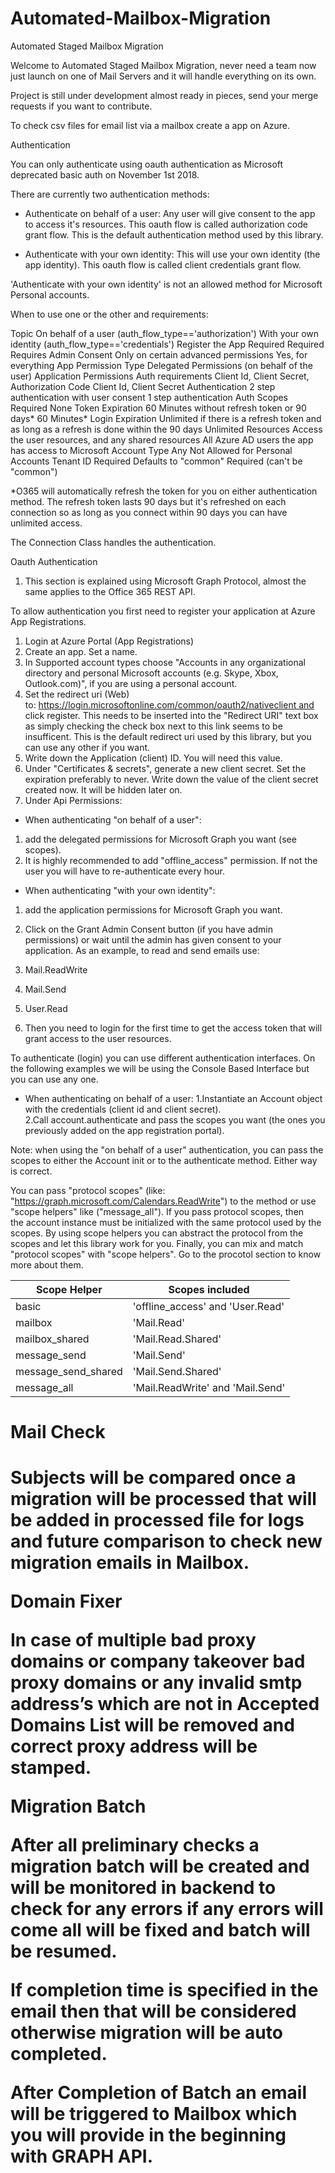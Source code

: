 # Automated-Mailbox-Migration
Automated Staged Mailbox Migration

Welcome to Automated Staged Mailbox Migration, never need a team now just launch on one of Mail Servers and it will handle everything on its own.

Project is still under development almost ready in pieces, send your merge requests if you want to contribute.

To check csv files for email list via a mailbox create a app on Azure.

Authentication

You can only authenticate using oauth authentication as Microsoft deprecated basic auth on November 1st 2018.

There are currently two authentication methods:

* Authenticate on behalf of a user: Any user will give consent to the app to access it's resources. This oauth flow is called authorization code grant flow. This is the default authentication method used by this library.

* Authenticate with your own identity: This will use your own identity (the app identity). This oauth flow is called client credentials grant flow.

'Authenticate with your own identity' is not an allowed method for Microsoft Personal accounts.

When to use one or the other and requirements:


Topic
On behalf of a user (auth_flow_type=='authorization')
With your own identity (auth_flow_type=='credentials')
Register the App
Required
Required
Requires Admin Consent
Only on certain advanced permissions
Yes, for everything
App Permission Type
Delegated Permissions (on behalf of the user)
Application Permissions
Auth requirements
Client Id, Client Secret, Authorization Code
Client Id, Client Secret
Authentication
2 step authentication with user consent
1 step authentication
Auth Scopes
Required
None
Token Expiration
60 Minutes without refresh token or 90 days*
60 Minutes*
Login Expiration
Unlimited if there is a refresh token and as long as a refresh is done within the 90 days
Unlimited
Resources
Access the user resources, and any shared resources
All Azure AD users the app has access to
Microsoft Account Type
Any
Not Allowed for Personal Accounts
Tenant ID Required
Defaults to "common"
Required (can't be "common")


*O365 will automatically refresh the token for you on either authentication method. The refresh token lasts 90 days but it's refreshed on each connection so as long as you connect within 90 days you can have unlimited access.

The Connection Class handles the authentication.

Oauth Authentication

1. This section is explained using Microsoft Graph Protocol, almost the same applies to the Office 365 REST API.

To allow authentication you first need to register your application at Azure App Registrations.
1. Login at Azure Portal (App Registrations)
2. Create an app. Set a name.
3. In Supported account types choose "Accounts in any organizational directory and personal Microsoft accounts (e.g. Skype, Xbox, Outlook.com)", if you are using a personal account.
4. Set the redirect uri (Web) to: https://login.microsoftonline.com/common/oauth2/nativeclient and click register. This needs to be inserted into the "Redirect URI" text box as simply checking the check box next to this link seems to be insufficent. This is the default redirect uri used by this library, but you can use any other if you want.
5. Write down the Application (client) ID. You will need this value.
6. Under "Certificates & secrets", generate a new client secret. Set the expiration preferably to never. Write down the value of the client secret created now. It will be hidden later on.
7. Under Api Permissions:
* When authenticating "on behalf of a user":
1. add the delegated permissions for Microsoft Graph you want (see scopes).
2. It is highly recommended to add "offline_access" permission. If not the user you will have to re-authenticate every hour.
* When authenticating "with your own identity":
1. add the application permissions for Microsoft Graph you want.
2. Click on the Grant Admin Consent button (if you have admin permissions) or wait until the admin has given consent to your application.
As an example, to read and send emails use:
3. Mail.ReadWrite
4. Mail.Send
5. User.Read



2. Then you need to login for the first time to get the access token that will grant access to the user resources.

To authenticate (login) you can use different authentication interfaces. On the following examples we will be using the Console Based Interface but you can use any one.

* When authenticating on behalf of a user:
1.Instantiate an Account object with the credentials (client id and client secret).
2.Call account.authenticate and pass the scopes you want (the ones you previously added on the app registration portal).


Note: when using the "on behalf of a user" authentication, you can pass the scopes to either the Account init or to the authenticate method. Either way is correct.


You can pass "protocol scopes" (like: "https://graph.microsoft.com/Calendars.ReadWrite") to the method or use "scope helpers" like ("message_all"). If you pass protocol scopes, then the account instance must be initialized with the same protocol used by the scopes. By using scope helpers you can abstract the protocol from the scopes and let this library work for you.
Finally, you can mix and match "protocol scopes" with "scope helpers". Go to the procotol section to know more about them.

Scope Helper | Scopes included
------------ | ---------------
basic        | 'offline_access' and 'User.Read'
mailbox      | 'Mail.Read'
mailbox_shared |'Mail.Read.Shared'
message_send | 'Mail.Send'
message_send_shared |'Mail.Send.Shared'
message_all |'Mail.ReadWrite' and 'Mail.Send'


<h1>Mail Check<h1>

Subjects will be compared once a migration will be processed that will be added in processed file for logs and future comparison to check new migration emails in Mailbox.

Domain Fixer

In case of multiple bad proxy domains or company takeover bad proxy domains or any invalid smtp address’s which are not in Accepted Domains List will be removed and correct proxy address will be stamped.

Migration Batch

After all preliminary checks a migration batch will be created and will be monitored in backend to check for any errors if any errors will come all will be fixed and batch will be resumed.

If completion time is specified in the email then that will be considered otherwise migration will be auto completed.

After Completion of Batch an email will be triggered to Mailbox which you will provide in the beginning with GRAPH API.
